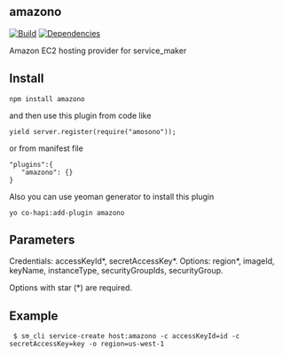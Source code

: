 ## amazono

[![Build](https://travis-ci.org/bandwidthcom/amazono.png)](https://travis-ci.org/bandwidthcom/amazono)
[![Dependencies](https://david-dm.org/bandwidthcom/amazono.png)](https://david-dm.org/bandwidthcom/amazono)

Amazon EC2 hosting provider for service_maker

## Install

```
npm install amazono
```
and then use this plugin from code like

```
yield server.register(require("amosono"));
```

or from  manifest file

```
"plugins":{
   "amazono": {}
}
```

Also you can use yeoman generator to install this plugin

```
yo co-hapi:add-plugin amazono
```

## Parameters

Credentials: accessKeyId*, secretAccessKey*.
Options: region*, imageId, keyName, instanceType, securityGroupIds, securityGroup.

Options with star (*) are required.

## Example

```
 $ sm_cli service-create host:amazono -c accessKeyId=id -c secretAccessKey=key -o region=us-west-1
```
